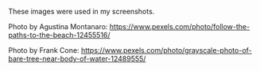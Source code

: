 These images were used in my screenshots.

Photo by Agustina Montanaro: https://www.pexels.com/photo/follow-the-paths-to-the-beach-12455516/

Photo by Frank Cone: https://www.pexels.com/photo/grayscale-photo-of-bare-tree-near-body-of-water-12489555/
